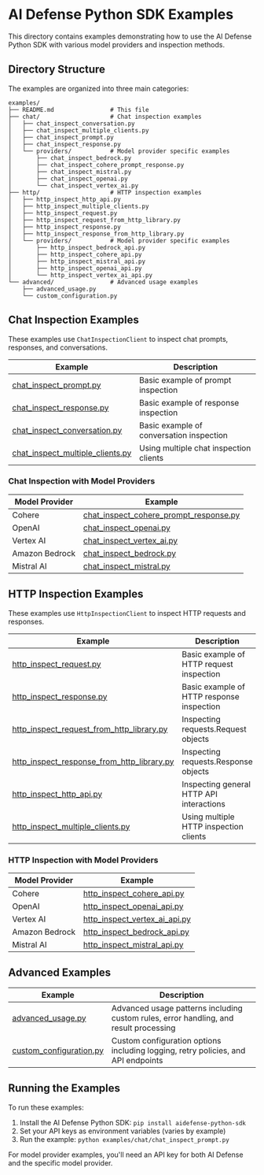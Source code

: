 # AI Defense Python SDK Examples

This directory contains examples demonstrating how to use the AI Defense Python SDK with various model providers and inspection methods.

## Directory Structure

The examples are organized into three main categories:

```
examples/
├── README.md                # This file
├── chat/                    # Chat inspection examples
│   ├── chat_inspect_conversation.py
│   ├── chat_inspect_multiple_clients.py
│   ├── chat_inspect_prompt.py
│   ├── chat_inspect_response.py
│   └── providers/           # Model provider specific examples
│       ├── chat_inspect_bedrock.py
│       ├── chat_inspect_cohere_prompt_response.py
│       ├── chat_inspect_mistral.py
│       ├── chat_inspect_openai.py
│       └── chat_inspect_vertex_ai.py
├── http/                    # HTTP inspection examples
│   ├── http_inspect_http_api.py
│   ├── http_inspect_multiple_clients.py
│   ├── http_inspect_request.py
│   ├── http_inspect_request_from_http_library.py
│   ├── http_inspect_response.py
│   ├── http_inspect_response_from_http_library.py
│   └── providers/           # Model provider specific examples
│       ├── http_inspect_bedrock_api.py
│       ├── http_inspect_cohere_api.py
│       ├── http_inspect_mistral_api.py
│       ├── http_inspect_openai_api.py
│       └── http_inspect_vertex_ai_api.py
└── advanced/                # Advanced usage examples
    ├── advanced_usage.py
    └── custom_configuration.py
```

## Chat Inspection Examples

These examples use `ChatInspectionClient` to inspect chat prompts, responses, and conversations.

| Example | Description |
|---------|-------------|
| [chat_inspect_prompt.py](./chat/chat_inspect_prompt.py) | Basic example of prompt inspection |
| [chat_inspect_response.py](./chat/chat_inspect_response.py) | Basic example of response inspection |
| [chat_inspect_conversation.py](./chat/chat_inspect_conversation.py) | Basic example of conversation inspection |
| [chat_inspect_multiple_clients.py](./chat/chat_inspect_multiple_clients.py) | Using multiple chat inspection clients |

### Chat Inspection with Model Providers

| Model Provider | Example |
|----------------|---------|
| Cohere | [chat_inspect_cohere_prompt_response.py](./chat/providers/chat_inspect_cohere_prompt_response.py) |
| OpenAI | [chat_inspect_openai.py](./chat/providers/chat_inspect_openai.py) |
| Vertex AI | [chat_inspect_vertex_ai.py](./chat/providers/chat_inspect_vertex_ai.py) |
| Amazon Bedrock | [chat_inspect_bedrock.py](./chat/providers/chat_inspect_bedrock.py) |
| Mistral AI | [chat_inspect_mistral.py](./chat/providers/chat_inspect_mistral.py) |

## HTTP Inspection Examples

These examples use `HttpInspectionClient` to inspect HTTP requests and responses.

| Example | Description |
|---------|-------------|
| [http_inspect_request.py](./http/http_inspect_request.py) | Basic example of HTTP request inspection |
| [http_inspect_response.py](./http/http_inspect_response.py) | Basic example of HTTP response inspection |
| [http_inspect_request_from_http_library.py](./http/http_inspect_request_from_http_library.py) | Inspecting requests.Request objects |
| [http_inspect_response_from_http_library.py](./http/http_inspect_response_from_http_library.py) | Inspecting requests.Response objects |
| [http_inspect_http_api.py](./http/http_inspect_http_api.py) | Inspecting general HTTP API interactions |
| [http_inspect_multiple_clients.py](./http/http_inspect_multiple_clients.py) | Using multiple HTTP inspection clients |

### HTTP Inspection with Model Providers

| Model Provider | Example |
|----------------|---------|
| Cohere | [http_inspect_cohere_api.py](./http/providers/http_inspect_cohere_api.py) |
| OpenAI | [http_inspect_openai_api.py](./http/providers/http_inspect_openai_api.py) |
| Vertex AI | [http_inspect_vertex_ai_api.py](./http/providers/http_inspect_vertex_ai_api.py) |
| Amazon Bedrock | [http_inspect_bedrock_api.py](./http/providers/http_inspect_bedrock_api.py) |
| Mistral AI | [http_inspect_mistral_api.py](./http/providers/http_inspect_mistral_api.py) |

## Advanced Examples

| Example | Description |
|---------|-------------|
| [advanced_usage.py](./advanced/advanced_usage.py) | Advanced usage patterns including custom rules, error handling, and result processing |
| [custom_configuration.py](./advanced/custom_configuration.py) | Custom configuration options including logging, retry policies, and API endpoints |

## Running the Examples

To run these examples:

1. Install the AI Defense Python SDK: `pip install aidefense-python-sdk`
2. Set your API keys as environment variables (varies by example)
3. Run the example: `python examples/chat/chat_inspect_prompt.py`

For model provider examples, you'll need an API key for both AI Defense and the specific model provider.

